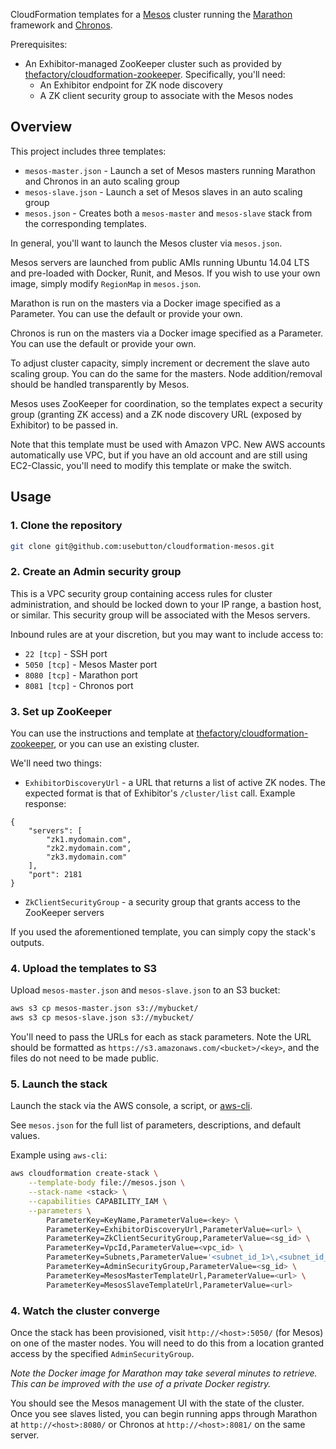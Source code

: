 CloudFormation templates for a [Mesos](http://mesos.apache.org) cluster running the [Marathon](https://github.com/mesosphere/marathon) framework and [Chronos](https://github.com/mesos/chronos).

Prerequisites:
* An Exhibitor-managed ZooKeeper cluster such as provided by [thefactory/cloudformation-zookeeper](https://github.com/thefactory/cloudformation-zookeeper). Specifically, you'll need:
    - An Exhibitor endpoint for ZK node discovery
    - A ZK client security group to associate with the Mesos nodes

## Overview

This project includes three templates:
* `mesos-master.json` - Launch a set of Mesos masters running Marathon and Chronos in an auto scaling group
* `mesos-slave.json` - Launch a set of Mesos slaves in an auto scaling group
* `mesos.json` - Creates both a `mesos-master` and `mesos-slave` stack from the corresponding templates.

In general, you'll want to launch the Mesos cluster via `mesos.json`.

Mesos servers are launched from public AMIs running Ubuntu 14.04 LTS and pre-loaded with Docker, Runit, and Mesos. If you wish to use your own image, simply modify `RegionMap` in `mesos.json`.

Marathon is run on the masters via a Docker image specified as a Parameter. You can use the default or provide your own.

Chronos is run on the masters via a Docker image specified as a Parameter. You can use the default or provide your own.

To adjust cluster capacity, simply increment or decrement the slave auto scaling group. You can do the same for the masters. Node addition/removal should be handled transparently by Mesos.

Mesos uses ZooKeeper for coordination, so the templates expect a security group (granting ZK access) and a ZK node discovery URL (exposed by Exhibitor) to be passed in.

Note that this template must be used with Amazon VPC. New AWS accounts automatically use VPC, but if you have an old account and are still using EC2-Classic, you'll need to modify this template or make the switch.

## Usage

### 1. Clone the repository
```bash
git clone git@github.com:usebutton/cloudformation-mesos.git
```

### 2. Create an Admin security group
This is a VPC security group containing access rules for cluster administration, and should be locked down to your IP range, a bastion host, or similar. This security group will be associated with the Mesos servers.

Inbound rules are at your discretion, but you may want to include access to:
* `22 [tcp]` - SSH port
* `5050 [tcp]` - Mesos Master port
* `8080 [tcp]` - Marathon port
* `8081 [tcp]` - Chronos port

### 3. Set up ZooKeeper
You can use the instructions and template at [thefactory/cloudformation-zookeeper](https://github.com/thefactory/cloudformation-zookeeper), or you can use an existing cluster.

We'll need two things:
* `ExhibitorDiscoveryUrl` - a URL that returns a list of active ZK nodes. The expected format is that of Exhibitor's `/cluster/list` call. Example response:
```
{
    "servers": [
        "zk1.mydomain.com",
        "zk2.mydomain.com",
        "zk3.mydomain.com"
    ],
    "port": 2181
}
```
* `ZkClientSecurityGroup` - a security group that grants access to the ZooKeeper servers

If you used the aforementioned template, you can simply copy the stack's outputs.

### 4. Upload the templates to S3

Upload `mesos-master.json` and `mesos-slave.json` to an S3 bucket:
```bash
aws s3 cp mesos-master.json s3://mybucket/
aws s3 cp mesos-slave.json s3://mybucket/
```

You'll need to pass the URLs for each as stack parameters. Note the URL should be formatted as `https://s3.amazonaws.com/<bucket>/<key>`, and the files do not need to be made public.

### 5. Launch the stack
Launch the stack via the AWS console, a script, or [aws-cli](https://github.com/aws/aws-cli).

See `mesos.json` for the full list of parameters, descriptions, and default values.

Example using `aws-cli`:
```bash
aws cloudformation create-stack \
    --template-body file://mesos.json \
    --stack-name <stack> \
    --capabilities CAPABILITY_IAM \
    --parameters \
        ParameterKey=KeyName,ParameterValue=<key> \
        ParameterKey=ExhibitorDiscoveryUrl,ParameterValue=<url> \
        ParameterKey=ZkClientSecurityGroup,ParameterValue=<sg_id> \
        ParameterKey=VpcId,ParameterValue=<vpc_id> \
        ParameterKey=Subnets,ParameterValue='<subnet_id_1>\,<subnet_id_2>' \
        ParameterKey=AdminSecurityGroup,ParameterValue=<sg_id> \
        ParameterKey=MesosMasterTemplateUrl,ParameterValue=<url> \
        ParameterKey=MesosSlaveTemplateUrl,ParameterValue=<url>
```

### 4. Watch the cluster converge
Once the stack has been provisioned, visit `http://<host>:5050/` (for Mesos) on one of the master nodes. You will need to do this from a location granted access by the specified `AdminSecurityGroup`.

_Note the Docker image for Marathon may take several minutes to retrieve. This can be improved with the use of a private Docker registry._

You should see the Mesos management UI with the state of the cluster. Once you see slaves listed, you can begin running apps through Marathon at `http://<host>:8080/` or Chronos at `http://<host>:8081/` on the same server.
